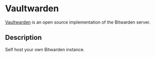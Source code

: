 # Vaultwarden

[Vaultwarden](https://github.com/dani-garcia/vaultwarden) is an open source implementation of the Bitwarden server.

## Description

Self host your own Bitwarden instance.
